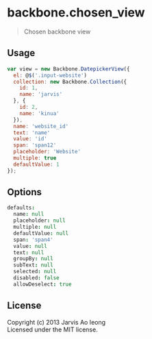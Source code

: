 # backbone.chosen_view

> Chosen backbone view

## Usage

```js
var view = new Backbone.DatepickerView({
  el: @$('.input-website')
  collection: new Backbone.Collection({
    id: 1,
    name: 'jarvis'
  }, {
    id: 2,
    name: 'kinua'
  }),
  name: 'website_id'
  text: 'name'
  value: 'id'
  span: 'span12'
  placeholder: 'Website'
  multiple: true
  defaultValue: 1
});
```

## Options

```coffee
defaults:
  name: null
  placeholder: null
  multiple: null
  defaultValue: null
  span: 'span4'
  value: null
  text: null
  groupBy: null
  subText: null
  selected: null
  disabled: false
  allowDeselect: true
```

## License

Copyright (c) 2013 Jarvis Ao Ieong   
Licensed under the MIT license.
